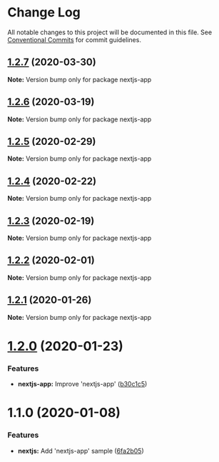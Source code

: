 # Change Log

All notable changes to this project will be documented in this file.
See [Conventional Commits](https://conventionalcommits.org) for commit guidelines.

## [1.2.7](https://github.com/panz3r/react-keycloak/compare/nextjs-app@1.2.6...nextjs-app@1.2.7) (2020-03-30)

**Note:** Version bump only for package nextjs-app





## [1.2.6](https://github.com/panz3r/react-keycloak/compare/nextjs-app@1.2.5...nextjs-app@1.2.6) (2020-03-19)

**Note:** Version bump only for package nextjs-app





## [1.2.5](https://github.com/panz3r/react-keycloak/compare/nextjs-app@1.2.4...nextjs-app@1.2.5) (2020-02-29)

**Note:** Version bump only for package nextjs-app





## [1.2.4](https://github.com/panz3r/react-keycloak/compare/nextjs-app@1.2.3...nextjs-app@1.2.4) (2020-02-22)

**Note:** Version bump only for package nextjs-app





## [1.2.3](https://github.com/panz3r/react-keycloak/compare/nextjs-app@1.2.2...nextjs-app@1.2.3) (2020-02-19)

**Note:** Version bump only for package nextjs-app





## [1.2.2](https://github.com/panz3r/react-keycloak/compare/nextjs-app@1.2.1...nextjs-app@1.2.2) (2020-02-01)

**Note:** Version bump only for package nextjs-app





## [1.2.1](https://github.com/panz3r/react-keycloak/compare/nextjs-app@1.2.0...nextjs-app@1.2.1) (2020-01-26)

**Note:** Version bump only for package nextjs-app





# [1.2.0](https://github.com/panz3r/react-keycloak/compare/nextjs-app@1.1.0...nextjs-app@1.2.0) (2020-01-23)


### Features

* **nextjs-app:** Improve 'nextjs-app' ([b30c1c5](https://github.com/panz3r/react-keycloak/commit/b30c1c55c41bdec11174556d134e8053e7eb2f18))





# 1.1.0 (2020-01-08)


### Features

* **nextjs:** Add 'nextjs-app' sample ([6fa2b05](https://github.com/panz3r/react-keycloak/commit/6fa2b057b0e6328fb8d2958e25b88ace3a860838))
